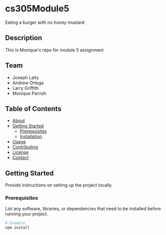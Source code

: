 # cs305Module5

Eating a burger with no honey mustard

## Description

This is Monique's repo for module 5 assignment

## Team

- Joseph Laity
- Andrew Ortega
- Larry Griffith
- Monique Parrish

## Table of Contents

- [About](#about)
- [Getting Started](#getting-started)
  - [Prerequisites](#prerequisites)
  - [Installation](#installation)
- [Usage](#usage)
- [Contributing](#contributing)
- [License](#license)
- [Contact](#contact)

## Getting Started

Provide instructions on setting up the project locally.


### Prerequisites

List any software, libraries, or dependencies that need to be installed before running your project.

```bash
# Example
npm install

